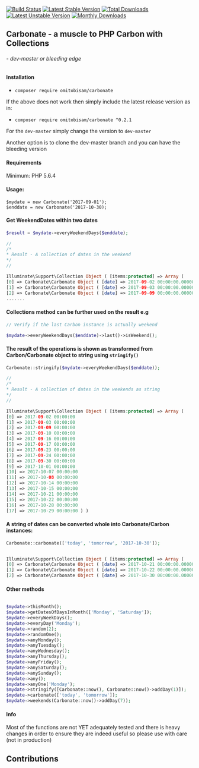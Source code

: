 [![Build Status](https://travis-ci.org/omitobi/carbonate.svg?branch=master)](https://travis-ci.org/omitobi/carbonate)
[![Latest Stable Version](https://poser.pugx.org/omitobisam/carbonate/version)](https://packagist.org/packages/omitobisam/carbonate)
[![Total Downloads](https://poser.pugx.org/omitobisam/carbonate/downloads)](https://packagist.org/packages/omitobisam/carbonate)
[![Latest Unstable Version](https://poser.pugx.org/omitobisam/carbonate/v/unstable)](//packagist.org/packages/omitobisam/carbonate)
[![Monthly Downloads](https://poser.pugx.org/omitobisam/carbonate/d/monthly)](https://packagist.org/packages/omitobisam/carbonate)


## Carbonate - a muscle to PHP Carbon with Collections
###### - dev-master or bleeding edge
#### Installation
- `composer require omitobisam/carbonate`

If the above does not work then simply include the latest release version as in:

- `composer require omitobisam/carbonate ^0.2.1`

For the `dev-master` simply change the version to `dev-master`

Another option is to clone the dev-master branch and you can have the bleeding version

#### Requirements
Minimum: PHP 5.6.4

#### Usage:

```$php
$mydate = new Carbonate('2017-09-01');
$enddate = new Carbonate('2017-10-30);
```

#### Get WeekendDates within two dates

```php
$result = $mydate->everyWeekendDays($enddate);

//
/*
* Result - A collection of dates in the weekend
*/
//

Illuminate\Support\Collection Object ( [items:protected] => Array ( 
[0] => Carbonate\Carbonate Object ( [date] => 2017-09-02 00:00:00.000000 [timezone_type] => 3 [timezone] => UTC ) 
[1] => Carbonate\Carbonate Object ( [date] => 2017-09-03 00:00:00.000000 [timezone_type] => 3 [timezone] => UTC ) 
[2] => Carbonate\Carbonate Object ( [date] => 2017-09-09 00:00:00.000000 [timezone_type] => 3 [timezone] => UTC )  
.......
```

#### Collections method can be further used on the result e.g

```php
// Verify if the last Carbon instance is actually weekend

$mydate->everyWeekendDays($enddate)->last()->isWeekend();
```

#### The result of the operations is shown as transformed from Carbon/Carbonate object to string using `stringify()`


```php
Carbonate::stringify($mydate->everyWeekendDays($enddate));

//
/*
* Result - A collection of dates in the weekends as string
*/
//

Illuminate\Support\Collection Object ( [items:protected] => Array ( 
[0] => 2017-09-02 00:00:00 
[1] => 2017-09-03 00:00:00 
[2] => 2017-09-09 00:00:00 
[3] => 2017-09-10 00:00:00 
[4] => 2017-09-16 00:00:00 
[5] => 2017-09-17 00:00:00 
[6] => 2017-09-23 00:00:00 
[7] => 2017-09-24 00:00:00 
[8] => 2017-09-30 00:00:00 
[9] => 2017-10-01 00:00:00 
[10] => 2017-10-07 00:00:00 
[11] => 2017-10-08 00:00:00 
[12] => 2017-10-14 00:00:00 
[13] => 2017-10-15 00:00:00 
[14] => 2017-10-21 00:00:00 
[15] => 2017-10-22 00:00:00 
[16] => 2017-10-28 00:00:00 
[17] => 2017-10-29 00:00:00 ) )

```

#### A string of dates can be converted whole into Carbonate/Carbon instances:

```php
Carbonate::carbonate(['today', 'tomorrow', '2017-10-30']);


Illuminate\Support\Collection Object ( [items:protected] => Array ( 
[0] => Carbonate\Carbonate Object ( [date] => 2017-10-21 00:00:00.000000 [timezone_type] => 3 [timezone] => Europe/Berlin ) 
[1] => Carbonate\Carbonate Object ( [date] => 2017-10-22 00:00:00.000000 [timezone_type] => 3 [timezone] => Europe/Berlin ) 
[2] => Carbonate\Carbonate Object ( [date] => 2017-10-30 00:00:00.000000 [timezone_type] => 3 [timezone] => Europe/Berlin ) ) )
```

#### Other methods

```php

$mydate->thisMonth();
$mydate->getDatesOfDaysInMonth(['Monday', 'Saturday']);
$mydate->everyWeekDays();
$mydate->everyDay('Monday');
$mydate->random(2);
$mydate->randomOne();
$mydate->anyMonday();
$mydate->anyTuesday();
$mydate->anyWednesday();
$mydate->anyThursday();
$mydate->anyFriday();
$mydate->anySaturday();
$mydate->anySunday();
$mydate->any();
$mydate->anyOne('Monday');
$mydate->stringify([Carbonate::now(), Carbonate::now()->addDay(1)]);
$mydate->carbonate(['today', 'tomorrow']);
$mydate->weekends(Carbonate::now()->addDay(7));

```

#### Info
Most of the functions are not YET adequately tested and there is heavy changes in order to ensure they are indeed useful so please use with care (not in production)

## Contributions
